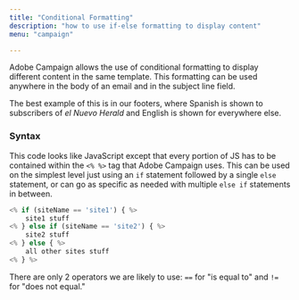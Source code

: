 ```yaml
---
title: "Conditional Formatting"
description: "how to use if-else formatting to display content"
menu: "campaign"

---
```

Adobe Campaign allows the use of conditional formatting to display different content in the same template. This formatting can be used anywhere in the body of an email and in the subject line field.

The best example of this is in our footers, where Spanish is shown to subscribers of *el Nuevo Herald* and English is shown for everywhere else.

### Syntax
This code looks like JavaScript except that every portion of JS has to be contained within the `<% %>` tag that Adobe Campaign uses. This can be used on the simplest level just using an `if` statement followed by a single `else` statement, or can go as specific as needed with multiple `else if` statements in between.

```javascript
<% if (siteName == 'site1') { %>
	site1 stuff
<% } else if (siteName == 'site2') { %>
	site2 stuff
<% } else { %>
	all other sites stuff
<% } %>
```

<div class="note">
There are only 2 operators we are likely to use: <code>==</code> for "is equal to" and <code>!=</code> for "does not equal."
</div>
